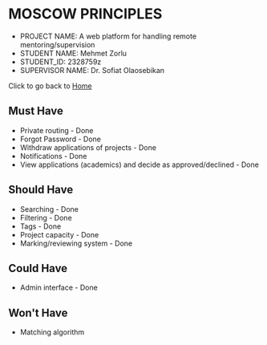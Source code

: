 # MOSCOW PRINCIPLES

* PROJECT NAME: A web platform for handling remote mentoring/supervision
* STUDENT NAME: Mehmet Zorlu
* STUDENT_ID: 2328759z
* SUPERVISOR NAME: Dr. Sofiat Olaosebikan 

Click to go back to [Home](https://github.com/MehmetZorlu07/remote-mentoring)

## Must Have

  * Private routing - Done
  * Forgot Password -  Done
  * Withdraw applications of projects - Done
  * Notifications - Done
  * View applications (academics) and decide as approved/declined - Done
  
## Should Have

  * Searching - Done
  * Filtering - Done
  * Tags - Done
  * Project capacity - Done
  * Marking/reviewing system - Done
  
## Could Have 

  * Admin interface - Done
  
## Won't Have

  * Matching algorithm
